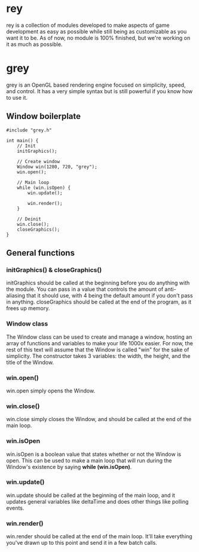 # rey
rey is a collection of modules developed to make aspects of game development as easy as possible while still being as customizable as you want it to be. As of now, no module is 100% finished, but we're working on it as much as possible.

# grey
grey is an OpenGL based rendering engine focused on simplicity, speed, and control. It has a very simple syntax but is still powerful if you know how to use it.
## Window boilerplate

```
#include "grey.h"

int main() {
	// Init
	initGraphics();

	// Create window
	Window win(1280, 720, "grey");
	win.open();

	// Main loop
	while (win.isOpen) {
		win.update();

		win.render();
	}

	// Deinit
	win.close();
	closeGraphics();
}
```

## General functions
### initGraphics() & closeGraphics()
initGraphics should be called at the beginning before you do anything with the module. You can pass in a value that controls the amount of anti-aliasing that it should use, with 4 being the default amount if you don't pass in anything. closeGraphics should be called at the end of the program, as it frees up memory.
### Window class
The Window class can be used to create and manage a window, hosting an array of functions and variables to make your life 1000x easier. For now, the rest of this text will assume that the Window is called "win" for the sake of simplicity. The constructor takes 3 variables: the width, the height, and the title of the Window.
### win.open()
win.open simply opens the Window.
### win.close()
win.close simply closes the Window, and should be called at the end of the main loop.
### win.isOpen
win.isOpen is a boolean value that states whether or not the Window is open. This can be used to make a main loop that will run during the Window's existence by saying **while (win.isOpen)**.
### win.update()
win.update should be called at the beginning of the main loop, and it updates general variables like deltaTime and does other things like polling events.
### win.render()
win.render should be called at the end of the main loop. It'll take everything you've drawn up to this point and send it in a few batch calls.
